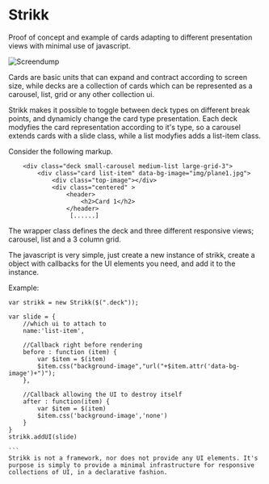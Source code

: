 Strikk
===============
Proof of concept and example of cards adapting to different presentation views with minimal use of javascript.

![Screendump](https://raw.github.com/henriknorberg/Strikk/master/screendump.jpg)

Cards are basic units that can expand and contract according to screen size, while
decks are a collection of cards which can be represented as a carousel, list, grid or any other collection ui.

Strikk makes it possible to toggle between deck types on different break points, and dynamicly change the card type presentation. Each deck modyfies the card representation according to it's type, so a carousel extends cards with a slide class, while a list modyfies adds a list-item class.

Consider the following markup. 

````
    <div class="deck small-carousel medium-list large-grid-3">
        <div class="card list-item" data-bg-image="img/plane1.jpg">
            <div class="top-image"></div>
            <div class="centered" >
                <header>
                    <h2>Card 1</h2>
                </header>
                 [......]
````
The wrapper class defines the deck and three different responsive views; carousel, list and a 3 column grid.

The javascript is very simple, just create a new instance of strikk, create a object with callbacks for the UI elements you need, and add it to the instance. 

Example:

````
var strikk = new Strikk($(".deck"));

var slide = {
    //which ui to attach to
    name:'list-item',
    
    //Callback right before rendering
    before : function (item) {
        var $item = $(item)
        $item.css("background-image","url("+$item.attr('data-bg-image')+")");
    },
    
    //Callback allowing the UI to destroy itself
    after : function(item) {
        var $item = $(item)
        $item.css('background-image','none')
    }
}
strikk.addUI(slide)

```
Strikk is not a framework, nor does not provide any UI elements. It's purpose is simply to provide a minimal infrastructure for responsive collections of UI, in a declarative fashion. 
